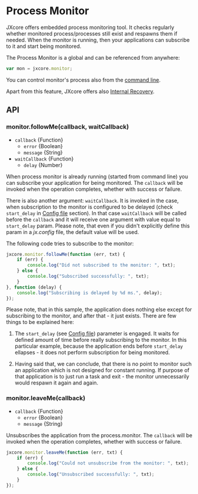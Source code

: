 # Process Monitor

JXcore offers embedded process monitoring tool. It checks regularly whether monitored process/processes still exist and respawns them if needed.
When the monitor is running, then your applications can subscribe to it and start being monitored.

The Process Monitor is a global and can be referenced from anywhere:

```js
var mon = jxcore.monitor;
```

You can control monitor's process also from the [command line](jxcore-command-monitor.markdown).

Apart from this feature, JXcore offers also [Internal Recovery](jxcore-feature-internal-recovery.markdown).

## API

### monitor.followMe(callback, waitCallback)

* `callback` {Function}
    * `error` {Boolean}
    * `message` {String}
* `waitCallback` {Function}
    * `delay` {Number}

When process monitor is already running (started from command line) you can subscribe your application for being monitored.
The `callback` will be invoked when the operation completes, whether with success or failure.

There is also another argument: `waitCallback`. It is invoked in the case, when subscription to the monitor is configured to be delayed
(check `start_delay` in [Config file](jxcore-command-monitor.markdown#config-file) section).
In that case `waitCallback` will be called before the `callback` and it will receive one argument with value equal to `start_delay` param.
Please note, that even if you didn't explicitly define this param in a *jx.config* file, the default value will be used.

The following code tries to subscribe to the monitor:

```js
jxcore.monitor.followMe(function (err, txt) {
    if (err) {
        console.log("Did not subscribed to the monitor: ", txt);
    } else {
        console.log("Subscribed successfully: ", txt);
    }
}, function (delay) {
    console.log("Subscribing is delayed by %d ms.", delay);
});
```

Please note, that in this sample, the application does nothing else except for subscribing to the monitor, and after that - it just exists.
There are few things to be explained here:

1. The `start_delay` (see [Config file](jxcore-command-monitor.markdown#config-file)) parameter is engaged.
It waits for defined amount of time before really subscribing to the monitor.
In this particular example, because the application ends before `start_delay` ellapses - it does not perform subscription for being monitored.

2. Having said that, we can conclude, that there is no point to monitor such an application which is not designed for constant running.
If purpose of that application is to just run a task and exit - the monitor unnecessarily would respawn it again and again.

### monitor.leaveMe(callback)

* `callback` {Function}
    * `error` {Boolean}
    * `message` {String}

Unsubscribes the application from the process.monitor. The `callback` will be invoked when the operation completes, whether with success or failure.

```js
jxcore.monitor.leaveMe(function (err, txt) {
    if (err) {
        console.log("Could not unsubscribe from the monitor: ", txt);
    } else {
        console.log("Unsubscribed successfully: ", txt);
    }
});
```

